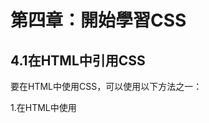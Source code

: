 # 第四章：開始學習CSS

## 4.1在HTML中引用CSS
要在HTML中使用CSS，可以使用以下方法之一：

1.在HTML中使用 <style> 標籤，將 CSS 代碼嵌入到 HTML 中：
```html
<!DOCTYPE html>
<html>
<head>
	<title>My Page</title>
	<style>
		h1 {
			color: red;
			font-size: 36px;
		}
		p {
			color: blue;
			font-size: 16px;
		}
	</style>
</head>
<body>
	<h1>Hello World!</h1>
	<p>This is my page.</p>
</body>
</html>
```
2.在HTML中使用< link >標籤，將外部的CSS文件引入到HTML中：
```html
<!DOCTYPE html>
<html>
<head>
	<title>My Page</title>
	<link rel="stylesheet" href="style.css">
</head>
<body>
	<h1>Hello World!</h1>
	<p>This is my page.</p>
</body>
</html>
```
## 4.2CSS的基本屬性
CSS 的基本屬性包括：

color：設置文字的顏色。
  
background-color：設置元素的背景顏色。

font-size：設置文字的大小。

font-family：設置文字的字體。

border：設置元素的邊框，包括邊框的寬度、樣式和顏色。

padding：設置元素的內邊距。

margin：設置元素的外邊距。

text-align：設置文字的對齊方式。

以下是一個簡單的 CSS 樣式的範例：

```css
h1 {
	color: red;
	font-size: 36px;
	text-align: center;
}
```
## 4.3常用的 CSS 屬性
CSS 提供了很多屬性，以下是一些常用的 CSS 屬性：

width：設置元素的寬度。

height：設置元素的高度。

background-image：設置元素的背景圖片。

background-position：設置背景圖片的位置。

background-repeat：設置背景圖片的重複方式。

border-radius：設置元素的圓角。

box-shadow：設置元素的陰影。

text-decoration：設置文字的裝飾，例如下劃線、刪除線等。

text-transform：設置文字的轉換，例如轉換為大寫、小寫等。

以下是一個使用了這些屬性的 CSS 範例：

```css
.button {
	width: 120px;
	height: 40px;
	background-color: #ff0000;
	color: #fff;
	font-size: 16px;
	border-radius: 4px;
	box-shadow: 2px 2px 2px #888;
	text-decoration: none;
	text-transform: uppercase;
}
```
	
## 4.4CSS盒模型和定位
### CSS盒模型
CSS 盒模型是用來表示 HTML 元素在網頁中佔據空間的模型。每個 HTML 元素都可以被看作是一個矩形的盒子，包括以下幾個部分：

content：元素的內容區域。
	
padding：元素的內邊距，位於內容和邊框之間。
	
border：元素的邊框，位於內邊距和外邊距之間。
	
margin：元素的外邊距，位於邊框和相鄰元素之間。
	
CSS 盒模型的寬度和高度可以使用以下兩種方式進行設置：

content-box：元素的寬度和高度只包括內容區域，不包括內邊距、邊框和外邊距。
	
border-box：元素的寬度和高度包括內容區域、內邊距和邊框，但不包括外邊距。
	
以下是一個使用了 CSS 盒模型的範例：

```css
.box {
	width: 200px;
	height: 100px;
	padding: 20px;
	border: 1px solid #000;
	margin: 10px;
	box-sizing: border-box;
}
```
###　CSS 定位
CSS 定位用於控制元素在網頁中的位置和布局。CSS 提供了以下三種定位方式：

static：元素的位置由文檔流決定，不能通過 top、left、right、bottom 屬性進行調整。
	
relative：元素的位置相對於其原本的位置進行調整，可以通過 top、left、right、bottom 屬性進行調整。
	
absolute：元素的位置相對於最近的已定位父元素進行調整，如果沒有已定位的父元素，則相對於文檔進行調整，可以通過 top、left、right、bottom 屬性進行調整。
	
fixed：元素的位置相對於視窗進行調整，不會隨著頁面滾動而改變，可以通過 top、left、right、bottom 屬性進行調整。
	
以下是一個使用了 CSS 定位的範例：
	
```CSS
.box {
	width: 100px;
	height: 100px;
	position: relative;
	top: 20px;
	left: 20px;
}
```
